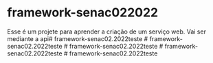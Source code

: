 # framework-senac022022

Esse é um projete para aprender a criação de um serviço web.
Vai ser mediante a api#   f r a m e w o r k - s e n a c 0 2 . 2 0 2 2 t e s t e  
 #   f r a m e w o r k - s e n a c 0 2 . 2 0 2 2 t e s t e  
 #   f r a m e w o r k - s e n a c 0 2 . 2 0 2 2 t e s t e  
 #   f r a m e w o r k - s e n a c 0 2 . 2 0 2 2 t e s t e  
 #   f r a m e w o r k - s e n a c 0 2 . 2 0 2 2 t e s t e  
 